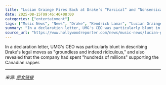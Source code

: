 ```yaml
---
title: "Lucian Grainge Fires Back at Drake’s “Farcical” and “Nonsensical” Claims That Universal Wanted to Devalue The Rapper’s Brand"
date: 2025-08-15T09:46:46+08:00
categories: ["entertainment"]
tags: ["Music News", "News", "Drake", "Kendrick Lamar", "Lucian Grainge", "Universal Music Group"]
summary: "In a declaration letter, UMG's CEO was particularly blunt in describing Drake's legal moves as \"groundless and indeed ridiculous,\" and also revealed that the company had spent \"hundreds of millions\" s"
source_url: "https://www.hollywoodreporter.com/news/music-news/lucian-grainge-drake-universal-music-group-kendrick-lamar-1236345343/"
---
```


In a declaration letter, UMG's CEO was particularly blunt in describing Drake's legal moves as "groundless and indeed ridiculous," and also revealed that the company had spent "hundreds of millions" supporting the Canadian rapper.

---

*来源: [原文链接](https://www.hollywoodreporter.com/news/music-news/lucian-grainge-drake-universal-music-group-kendrick-lamar-1236345343/)*
